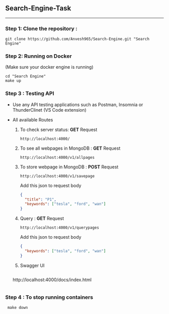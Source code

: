## **Search-Engine-Task**

---

### **Step 1:** Clone the repository :

```
git clone https://github.com/Anvesh965/Search-Engine.git "Search Engine"
```

### **Step 2: Running on Docker**

(Make sure your docker engine is running)

```
cd "Search Engine"
make up
```

### **Step 3 :** Testing API

- Use any API testing applications such as Postman, Insomnia or ThunderClinet (VS Code extension)

- All available Routes

  1. To check server status: **GET** Request

     ```
     http://localhost:4000/
     ```

  2. To see all webpages in MongoDB : **GET** Request

     ```
     http://localhost:4000/v1/allpages
     ```

  3. To store webpage in MongoDB : **POST** Request

     ```
     http://localhost:4000/v1/savepage
     ```

     Add this json to request body

     ```json
     {
       "title": "P1",
       "keywords": ["tesla", "ford", "wan"]
     }
     ```

  4. Query : **GET** Request

     ```
     http://localhost:4000/v1/querypages
     ```

     Add this json to request body

     ```json
     {
       "keywords": ["tesla", "ford", "wan"]
     }
     ```
  5. Swagger UI 
     ```
    http://localhost:4000/docs/index.html
     ```

### **Step 4 :** To stop running containers

```
 make down
```
